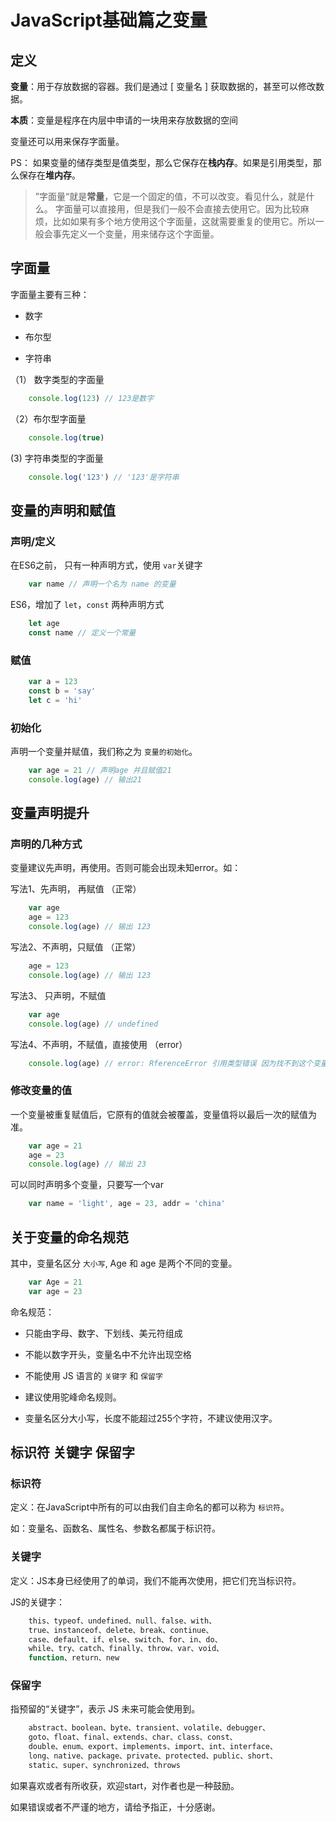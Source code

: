 # JavaScript基础篇之变量

## 定义

**变量**：用于存放数据的容器。我们是通过 [ 变量名 ] 获取数据的，甚至可以修改数据。

**本质**：变量是程序在内层中申请的一块用来存放数据的空间

变量还可以用来保存字面量。

PS： 如果变量的储存类型是值类型，那么它保存在**栈内存**。如果是引用类型，那么保存在**堆内存**。

> ”字面量“就是**常量**，它是一个固定的值，不可以改变。看见什么，就是什么。
字面量可以直接用，但是我们一般不会直接去使用它。因为比较麻烦，比如如果有多个地方使用这个字面量，这就需要重复的使用它。所以一般会事先定义一个变量，用来储存这个字面量。

## 字面量

字面量主要有三种：

- 数字

- 布尔型

- 字符串

（1） 数字类型的字面量

```js
    console.log(123) // 123是数字
```

（2）布尔型字面量

```js
    console.log(true)
```

(3) 字符串类型的字面量

```js
    console.log('123') // '123'是字符串
```

## 变量的声明和赋值

### 声明/定义

在ES6之前， 只有一种声明方式，使用 `var`关键字

```js
    var name // 声明一个名为 name 的变量
```

ES6，增加了 `let`，`const` 两种声明方式

```js
    let age
    const name // 定义一个常量
```

### 赋值

```js
    var a = 123
    const b = 'say'
    let c = 'hi'
```

### 初始化

声明一个变量并赋值，我们称之为 `变量的初始化`。

```js
    var age = 21 // 声明age 并且赋值21
    console.log(age) // 输出21
```


## 变量声明提升

### 声明的几种方式

变量建议先声明，再使用。否则可能会出现未知error。如：

写法1、先声明， 再赋值 （正常）

```js
    var age
    age = 123
    console.log(age) // 输出 123
```

写法2、不声明，只赋值 （正常）

```js
    age = 123
    console.log(age) // 输出 123
```

写法3、 只声明，不赋值

```js
    var age
    console.log(age) // undefined
```

写法4、不声明，不赋值，直接使用 （error）

```js
    console.log(age) // error: RferenceError 引用类型错误 因为找不到这个变量
```

### 修改变量的值

一个变量被重复赋值后，它原有的值就会被覆盖，变量值将以最后一次的赋值为准。

```js
    var age = 21
    age = 23
    console.log(age) // 输出 23
```

可以同时声明多个变量，只要写一个var

```js
    var name = 'light', age = 23, addr = 'china'
```


## 关于变量的命名规范

其中，变量名区分 `大小写`, Age 和 age 是两个不同的变量。

```js
    var Age = 21
    var age = 23
```

命名规范：

- 只能由字母、数字、下划线、美元符组成

- 不能以数字开头，变量名中不允许出现空格

- 不能使用 JS 语言的 `关键字` 和 `保留字`

- 建议使用驼峰命名规则。

- 变量名区分大小写，长度不能超过255个字符，不建议使用汉字。

## 标识符 关键字 保留字

### 标识符

定义：在JavaScript中所有的可以由我们自主命名的都可以称为 `标识符`。

如：变量名、函数名、属性名、参数名都属于标识符。

### 关键字

定义：JS本身已经使用了的单词，我们不能再次使用，把它们充当标识符。

JS的关键字：

```js
    this、typeof、undefined、null、false、with、
    true、instanceof、delete、break、continue、
    case、default、if、else、switch、for、in、do、
    while、try、catch、finally、throw、var、void、
    function、return、new
```

### 保留字

指预留的“关键字”，表示 JS 未来可能会使用到。

```js
    abstract、boolean、byte、transient、volatile、debugger、
    goto、float、final、extends、char、class、const、
    double、enum、export、implements、import、int、interface、
    long、native、package、private、protected、public、short、
    static、super、synchronized、throws
```


如果喜欢或者有所收获，欢迎start，对作者也是一种鼓励。

如果错误或者不严谨的地方，请给予指正，十分感谢。